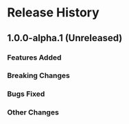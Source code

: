 # Release History

## 1.0.0-alpha.1 (Unreleased)

### Features Added

### Breaking Changes

### Bugs Fixed

### Other Changes
